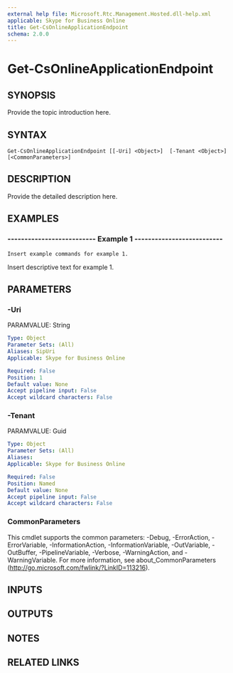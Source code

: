 ```yaml
---
external help file: Microsoft.Rtc.Management.Hosted.dll-help.xml
applicable: Skype for Business Online
title: Get-CsOnlineApplicationEndpoint
schema: 2.0.0
---
```


# Get-CsOnlineApplicationEndpoint

## SYNOPSIS
Provide the topic introduction here.

## SYNTAX

```
Get-CsOnlineApplicationEndpoint [[-Uri] <Object>]  [-Tenant <Object>] [<CommonParameters>]
```

## DESCRIPTION
Provide the detailed description here.


## EXAMPLES

### -------------------------- Example 1 --------------------------
```
Insert example commands for example 1.
```

Insert descriptive text for example 1.


## PARAMETERS

### -Uri
PARAMVALUE: String

```yaml
Type: Object
Parameter Sets: (All)
Aliases: SipUri
Applicable: Skype for Business Online

Required: False
Position: 1
Default value: None
Accept pipeline input: False
Accept wildcard characters: False
```

### -Tenant
PARAMVALUE: Guid

```yaml
Type: Object
Parameter Sets: (All)
Aliases: 
Applicable: Skype for Business Online

Required: False
Position: Named
Default value: None
Accept pipeline input: False
Accept wildcard characters: False
```

### CommonParameters
This cmdlet supports the common parameters: -Debug, -ErrorAction, -ErrorVariable, -InformationAction, -InformationVariable, -OutVariable, -OutBuffer, -PipelineVariable, -Verbose, -WarningAction, and -WarningVariable. For more information, see about_CommonParameters (http://go.microsoft.com/fwlink/?LinkID=113216).

## INPUTS

## OUTPUTS

## NOTES

## RELATED LINKS


